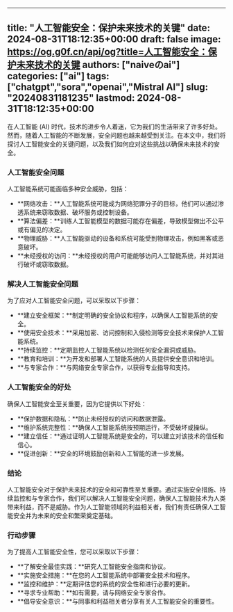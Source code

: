 
---
title: "人工智能安全：保护未来技术的关键"
date: 2024-08-31T18:12:35+00:00
draft: false
image: https://og.g0f.cn/api/og?title=人工智能安全：保护未来技术的关键
authors: ["naiveのai"]
categories: ["ai"]
tags: ["chatgpt","sora","openai","Mistral AI"]
slug: "20240831181235"
lastmod: 2024-08-31T18:12:35+00:00
---
在人工智能 (AI) 时代，技术的进步令人着迷，它为我们的生活带来了许多好处。然而，随着人工智能的不断发展，安全问题也越来越受到关注。在本文中，我们将探讨人工智能安全的关键问题，以及我们如何应对这些挑战以确保未来技术的安全。

### 人工智能安全问题

人工智能系统可能面临多种安全威胁，包括：

* **网络攻击：**人工智能系统可能成为网络犯罪分子的目标，他们可以通过渗透系统来窃取数据、破坏服务或控制设备。
* **算法偏差：**训练人工智能模型的数据可能存在偏差，导致模型做出不公平或有偏见的决定。
* **物理威胁：**人工智能驱动的设备和系统可能受到物理攻击，例如黑客或恶意破坏。
* **未经授权的访问：**未经授权的用户可能能够访问人工智能系统，并对其进行破坏或窃取数据。

### 解决人工智能安全问题

为了应对人工智能安全问题，可以采取以下步骤：

* **建立安全框架：**制定明确的安全协议和程序，以确保人工智能系统的安全。
* **使用安全技术：**采用加密、访问控制和入侵检测等安全技术来保护人工智能系统。
* **持续监控：**定期监控人工智能系统以检测任何安全漏洞或威胁。
* **教育和培训：**为开发和部署人工智能系统的人员提供安全意识和培训。
* **与专家合作：**与网络安全专家合作，以获得专业指导和支持。

### 人工智能安全的好处

确保人工智能安全至关重要，因为它提供以下好处：

* **保护数据和隐私：**防止未经授权的访问和数据泄露。
* **维护系统完整性：**确保人工智能系统按预期运行，不受破坏或操纵。
* **建立信任：**通过证明人工智能系统是安全的，可以建立对该技术的信任和信心。
* **促进创新：**安全的环境鼓励创新和人工智能的进一步发展。

### 结论

人工智能安全对于保护未来技术的安全和可靠性至关重要。通过实施安全措施、持续监控和与专家合作，我们可以解决人工智能安全问题，确保人工智能技术为人类带来利益，而不是威胁。作为人工智能领域的利益相关者，我们有责任确保人工智能安全并为未来的安全和繁荣奠定基础。

### 行动步骤

为了提高人工智能安全性，您可以采取以下步骤：

* **了解安全最佳实践：**研究人工智能安全指南和协议。
* **实施安全措施：**在您的人工智能系统中部署安全技术和程序。
* **监控和维护：**定期评估您的系统的安全性和进行必要的更新。
* **寻求专业帮助：**如有需要，请与网络安全专家合作。
* **倡导安全意识：**与同事和利益相关者分享有关人工智能安全的重要性。
